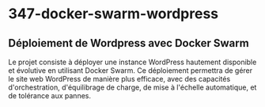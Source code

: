 # 347-docker-swarm-wordpress
## Déploiement de Wordpress avec Docker Swarm
Le projet consiste à déployer une instance WordPress hautement disponible et évolutive
en utilisant Docker Swarm. Ce déploiement permettra de gérer le site web WordPress de
manière plus efficace, avec des capacités d'orchestration, d'équilibrage de charge, de
mise à l'échelle automatique, et de tolérance aux pannes.
